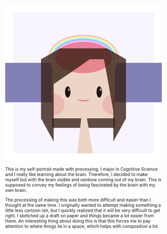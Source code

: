 ![](self-portrait.png)

This is my self-portrait made with processing. I major in Cognitive Science and I really like learning about the brain. 
Therefore, I decided to make myself but with the brain visible and rainbow coming out of my brain. This is supposed to convey my feelings
of being fascinated by the brain with my own brain. 

The processing of making this was both 
more difficult and easier than I thought at the same time. I originally wanted to attempt making something a little less cartoon-ish, but I quickly
realized that it will be very difficult to get right. I sketched up a draft on paper and things became a lot easier from there. An interesting thing about
doing this is that this forces me to pay attention to where things lie in a space, which helps with composition a lot.
